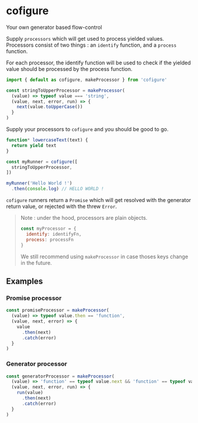 # cofigure
Your own generator based flow-control

Supply `processors` which will get used to process yielded values.  
Processors consist of two things : an `identify` function, and a `process` function.

For each processor, the identify function will be used to check if the yielded value should be processed by the process function.
```js
import { default as cofigure, makeProcessor } from 'cofigure'

const stringToUpperProcessor = makeProcessor(
  (value) => typeof value === 'string',
  (value, next, error, run) => {
    next(value.toUpperCase())
  }
)
```

Supply your processors to `cofigure` and you should be good to go.
```js
function* lowercaseText(text) {
  return yield text
}

const myRunner = cofigure([
  stringToUpperProcessor,
])

myRunner('Hello World !')
  .then(console.log) // HELLO WORLD !
```

`cofigure` runners return a `Promise` which will get resolved with the generator return value, or rejected with the threw `Error`.

> Note : under the hood, processors are plain objects.
> ```js
> const myProcessor = {
>   identify: identifyFn,
>   process: processFn
> }
> ```
> We still recommend using `makeProcessor` in case thoses keys change in the future.

## Examples
### Promise processor
```js
const promiseProcessor = makeProcessor(
  (value) => typeof value.then == 'function',
  (value, next, error) => {
    value
      .then(next)
      .catch(error)
  }
)
```
### Generator processor
```js
const generatorProcessor = makeProcessor(
  (value) => 'function' == typeof value.next && 'function' == typeof value.throw,
  (value, next, error, run) => {
    run(value)
      .then(next)
      .catch(error)
  }
)
```
